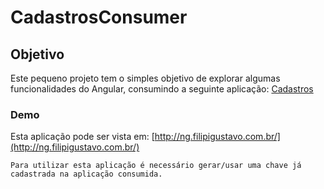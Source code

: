 # CadastrosConsumer

## Objetivo

Este pequeno projeto tem o simples objetivo de explorar algumas funcionalidades do Angular, consumindo a seguinte aplicação: [Cadastros](https://github.com/filipigustavo/cadastros)

### Demo

Esta aplicação pode ser vista em: [http://ng.filipigustavo.com.br/](http://ng.filipigustavo.com.br/)

`Para utilizar esta aplicação é necessário gerar/usar uma chave já cadastrada na aplicação consumida.`
